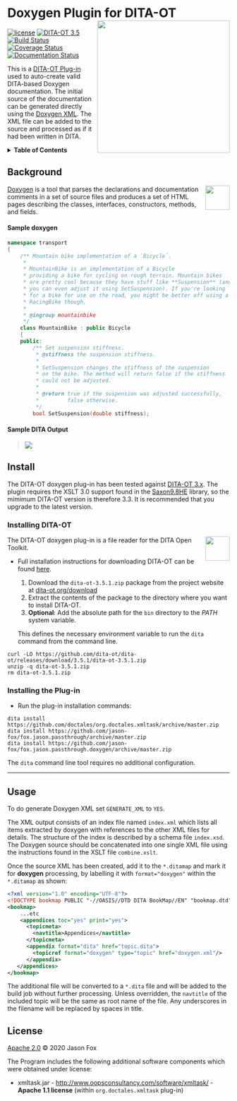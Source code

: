 # Doxygen Plugin for DITA-OT [<img src="https://jason-fox.github.io/fox.jason.passthrough.doxygen/doxygen.png" align="right" width="300">](http://doxygendita-ot.rtfd.io/)

[![license](https://img.shields.io/github/license/jason-fox/fox.jason.passthrough.doxygen.svg)](http://www.apache.org/licenses/LICENSE-2.0)
[![DITA-OT 3.5](https://img.shields.io/badge/DITA--OT-3.5-blue.svg)](http://www.dita-ot.org/3.5)
[![Build Status](https://travis-ci.org/jason-fox/fox.jason.passthrough.doxygen.svg?branch=master)](https://travis-ci.org/jason-fox/fox.jason.passthrough.doxygen)
[![Coverage Status](https://coveralls.io/repos/github/jason-fox/fox.jason.passthrough.doxygen/badge.svg?branch=master)](https://coveralls.io/github/jason-fox/fox.jason.passthrough.doxygen?branch=master)
[![Documentation Status](https://readthedocs.org/projects/doxygendita-ot/badge/?version=latest)](https://doxygendita-ot.readthedocs.io/en/latest/?badge=latest)

This is a [DITA-OT Plug-in](https://www.dita-ot.org/plugins) used to auto-create valid DITA-based Doxygen documentation.
The initial source of the documentation can be generated directly using the
[Doxygen XML](http://www.doxygen.nl/manual/customize.html#xmlgenerator). The XML file can be added to the source and
processed as if it had been written in DITA.

<details>
<summary><strong>Table of Contents</strong></summary>

-   [Background](#background)
-   [Install](#install)
    -   [Installing DITA-OT](#installing-dita-ot)
    -   [Installing the Plug-in](#installing-the-plug-in)
-   [Usage](#usage)
-   [License](#license)

</details>

## Background

[<img src="https://jason-fox.github.io/fox.jason.passthrough.doxygen/javalogo.png" align="right" height="55">](https://docs.oracle.com/javase/1.5.0/docs/guide/doxygen/index.html)

[Doxygen](http://www.doxygen.nl/manual/) is a tool that parses the declarations and
documentation comments in a set of source files and produces a set of HTML pages describing the classes, interfaces,
constructors, methods, and fields.


#### Sample doxygen

```c++
namespace transport
{
    /** Mountain bike implementation of a `Bicycle`.
     *
     * MountainBike is an implementation of a Bicycle
     * providing a bike for cycling on rough terrain. Mountain bikes
     * are pretty cool because they have stuff like **Suspension** (and
     * you can even adjust it using SetSuspension). If you're looking
     * for a bike for use on the road, you might be better off using a
     * RacingBike though.
     *
     * @ingroup mountainbike
     */
	class MountainBike : public Bicycle
	{
	public:
		/** Set suspension stiffness.
		 * @stiffness the suspension stiffness.
		 *
		 * SetSuspension changes the stiffness of the suspension
		 * on the bike. The method will return false if the stiffness
		 * could not be adjusted.
		 *
		 * @return true if the suspension was adjusted successfully,
		 *         false otherwise.
		 */
		bool SetSuspension(double stiffness);
```

#### Sample DITA Output

> ![](https://jason-fox.github.io/fox.jason.passthrough.doxygen/doxygen-output.png)

## Install

The DITA-OT doxygen plug-in has been tested against [DITA-OT 3.x](http://www.dita-ot.org/download). The plugin requires
the XSLT 3.0 support found in the [Saxon9.8HE](https://www.saxonica.com/html/download/java.html) library, so the mimimum
DITA-OT version is therefore 3.3. It is recommended that you upgrade to the latest version.

### Installing DITA-OT

<a href="https://www.dita-ot.org"><img src="https://www.dita-ot.org/images/dita-ot-logo.svg" align="right" height="55"></a>

The DITA-OT doxygen plug-in is a file reader for the DITA Open Toolkit.

-   Full installation instructions for downloading DITA-OT can be found
    [here](https://www.dita-ot.org/3.5.1/topics/installing-client.html).

    1.  Download the `dita-ot-3.5.1.zip` package from the project website at
        [dita-ot.org/download](https://www.dita-ot.org/download)
    2.  Extract the contents of the package to the directory where you want to install DITA-OT.
    3.  **Optional**: Add the absolute path for the `bin` directory to the _PATH_ system variable.

    This defines the necessary environment variable to run the `dita` command from the command line.

```console
curl -LO https://github.com/dita-ot/dita-ot/releases/download/3.5.1/dita-ot-3.5.1.zip
unzip -q dita-ot-3.5.1.zip
rm dita-ot-3.5.1.zip
```

### Installing the Plug-in

-   Run the plug-in installation commands:

```console
dita install https://github.com/doctales/org.doctales.xmltask/archive/master.zip
dita install https://github.com/jason-fox/fox.jason.passthrough/archive/master.zip
dita install https://github.com/jason-fox/fox.jason.passthrough.doxygen/archive/master.zip
```

The `dita` command line tool requires no additional configuration.

---

## Usage

To do generate Doxygen XML set `GENERATE_XML` to `YES`.

The XML output consists of an index file named `index.xml` which lists all items extracted by doxygen with references to the other XML files for details. The structure of the index is described by a schema file `index.xsd`. The Doxygen source should be concatenated into one single XML file using the instructions found in the XSLT file `combine.xslt`.

Once the source XML has been created, add it to the `*.ditamap` and mark it for **doxygen** processing, by labelling it
with `format="doxygen"` within the `*.ditamap` as shown:

```xml
<?xml version="1.0" encoding="UTF-8"?>
<!DOCTYPE bookmap PUBLIC "-//OASIS//DTD DITA BookMap//EN" "bookmap.dtd">
<bookmap>
    ...etc
    <appendices toc="yes" print="yes">
      <topicmeta>
        <navtitle>Appendices</navtitle>
      </topicmeta>
      <appendix format="dita" href="topic.dita">
        <topicref format="doxygen" type="topic" href="doxygen.xml"/>
      </appendix>
   </appendices>
</bookmap>
```

The additional file will be converted to a `*.dita` file and will be added to the build job without further processing.
Unless overridden, the `navtitle` of the included topic will be the same as root name of the file. Any underscores in
the filename will be replaced by spaces in title.

## License

[Apache 2.0](LICENSE) © 2020 Jason Fox

The Program includes the following additional software components which were obtained under license:

-   xmltask.jar - http://www.oopsconsultancy.com/software/xmltask/ - **Apache 1.1 license** (within
    `org.doctales.xmltask` plug-in)
